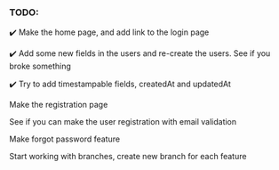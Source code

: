 ### TODO:

✔️ Make the home page, and add link to the login page

✔️ Add some new fields in the users and re-create the users. See if you broke something

✔️ Try to add timestampable fields, createdAt and updatedAt

<p>Make the registration page</p>

<p>See if you can make the user registration with email validation</p>

<p>Make forgot password feature</p>

<p>Start working with branches, create new branch for each feature</p>
